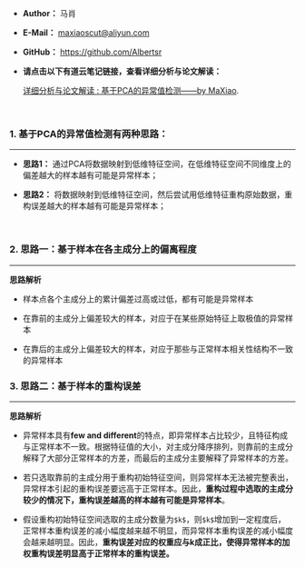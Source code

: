 - **Author：** 马肖

- **E-Mail：** maxiaoscut@aliyun.com

- **GitHub：**  https://github.com/Albertsr

- **请点击以下有道云笔记链接，查看详细分析与论文解读：**

  [详细分析与论文解读 : 基于PCA的异常值检测——by MaXiao](http://note.youdao.com/noteshare?id=1ed243124672faf551db23f651161b37&sub=6470C23BA9B540E2B3CAC75FD25642CA).

<br>

### 1. 基于PCA的异常值检测有两种思路：
---
- **思路1：** 通过PCA将数据映射到低维特征空间，在低维特征空间不同维度上的偏差越大的样本越有可能是异常样本；

- **思路2：** 将数据映射到低维特征空间，然后尝试用低维特征重构原始数据，重构误差越大的样本越有可能是异常样本；

<br>

### 2. 思路一：基于样本在各主成分上的偏离程度
---
**思路解析**
- 样本点各个主成分上的累计偏差过高或过低，都有可能是异常样本

- 在靠前的主成分上偏差较大的样本，对应于在某些原始特征上取极值的异常样本

- 在靠后的主成分上偏差较大的样本，对应于那些与正常样本相关性结构不一致的异常样本

### 3. 思路二：基于样本的重构误差
---
**思路解析**

- 异常样本具有**few and different**的特点，即异常样本占比较少，且特征构成与正常样本不一致。根据特征值的大小，对主成分降序排列，则靠前的主成分解释了大部分正常样本的方差，而最后的主成分主要解释了异常样本的方差。


- 若只选取靠前的主成分用于重构初始特征空间，则异常样本无法被完整表出，异常样本引起的重构误差要远高于正常样本。因此，**重构过程中选取的主成分较少的情况下，重构误差越高的样本越有可能是异常样本**。

- 假设重构初始特征空间选取的主成分数量为`$k$`，则`$k$`增加到一定程度后，
正常样本重构误差的减小幅度越来越不明显，而异常样本重构误差的减小幅度会越来越明显。因此，**重构误差对应的权重应与k成正比，使得异常样本的加权重构误差明显高于正常样本的重构误差。**
